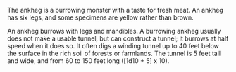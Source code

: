 The ankheg is a burrowing monster with a taste for fresh meat. An ankheg has six legs, and some specimens are yellow rather than brown.

An ankheg burrows with legs and mandibles. A burrowing ankheg usually does not make a usable tunnel, but can construct a tunnel; it burrows at half speed when it does so. It often digs a winding tunnel up to 40 feet below the surface in the rich soil of forests or farmlands. The tunnel is 5 feet tall and wide, and from 60 to 150 feet long ([1d10 + 5] x 10).